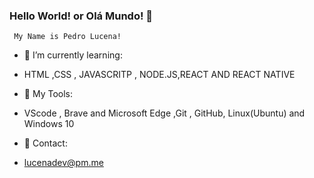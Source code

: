 ### Hello World! or Olá Mundo! 👋
  
     My Name is Pedro Lucena!


- 🌱 I’m currently learning: 
- HTML ,CSS , JAVASCRITP , NODE.JS,REACT AND REACT NATIVE 

- 🧰 My Tools: 
- VScode , Brave and Microsoft Edge ,Git , GitHub, Linux(Ubuntu) and Windows 10

- 📧 Contact: 
- lucenadev@pm.me
